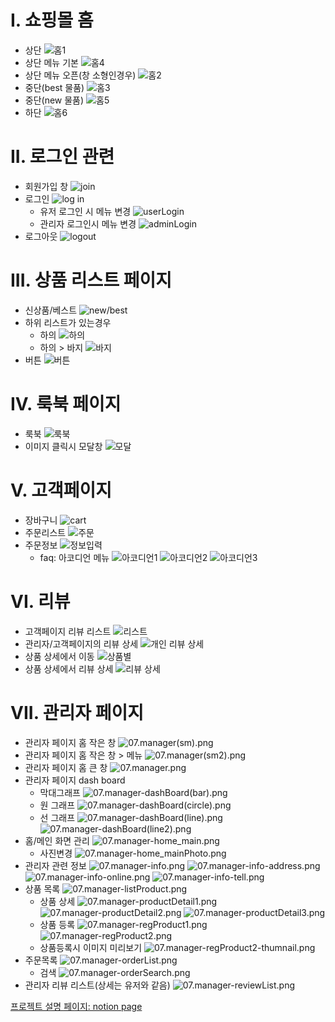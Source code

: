 
# I. 쇼핑몰 홈
- 상단
  ![홈1](/page_site_img/01home(sm).png)
- 상단 메뉴 기본
  ![홈4](/page_site_img/01home.png)
- 상단 메뉴 오픈(창 소형인경우)
  ![홈2](/page_site_img/01home(sm2).png)
- 중단(best 물품)
  ![홈3](/page_site_img/01home-best.png)
- 중단(new 물품)
  ![홈5](/page_site_img/01home-new.png)
- 하단
  ![홈6](/page_site_img/01home-footer.png)
# II. 로그인 관련
- 회원가입 창
  ![join](/page_site_img/01home-join.png)
- 로그인
  ![log in](/page_site_img/02login.png)
  - 유저 로그인 시 메뉴 변경
    ![userLogin](/page_site_img/02login-user.png)
  - 관리자 로그인시 메뉴 변경
    ![adminLogin](/page_site_img/02login-admin.png)
- 로그아웃
  ![logout](/page_site_img/02logout.png)
# III. 상품 리스트 페이지
- 신상품/베스트
![new/best](/page_site_img/03.newbest.png)
- 하위 리스트가 있는경우
  - 하의
  ![하의](/page_site_img/03Shop-bottom.png)
  - 하의 > 바지
    ![바지](/page_site_img/03Shop-bottom-pant.png)
- 버튼
  ![버튼](/page_site_img/03Shop-outer,top,etc.png)
# IV. 룩북 페이지
- 룩북
  ![룩북](/page_site_img/04lookbook.png)
- 이미지 클릭시 모달창
  ![모달](/page_site_img/04lookbook-photo-zoom.png)
# V. 고객페이지
- 장바구니
  ![cart](/page_site_img/06.community-cart.png)
- 주문리스트
  ![주문](/page_site_img/06.community-orderList.png)
- 주문정보
  ![정보입력](/page_site_img/06.community-orderInfo.png)
  - faq: 아코디언 메뉴
    ![아코디언1](/page_site_img/06.community-faq1.png)
    ![아코디언2](/page_site_img/06.community-faq2.png)
    ![아코디언3](/page_site_img/06.community-faq3.png)
# VI. 리뷰
- 고객페이지 리뷰 리스트
![리스트](/page_site_img/06.community-reviewboard(personal).png)
- 관리자/고객페이지의 리뷰 상세
![개인 리뷰 상세](/page_site_img/06.community-reviewDetails(user,%20manager).png)
- 상품 상세에서 이동
![상품별](/page_site_img/06.community-reviewboard(user).png)
- 상품 상세에서 리뷰 상세
![리뷰 상세](/page_site_img/06.community-reviewDetails(personal).png)

# VII. 관리자 페이지
- 관리자 페이지 홈 작은 창
![07.manager(sm).png](/page_site_img/07.manager(sm).png)
- 관리자 페이지 홈 작은 창 > 메뉴
![07.manager(sm2).png](/page_site_img/07.manager(sm2).png)
- 관리자 페이지 홈 큰 창
![07.manager.png](/page_site_img/07.manager.png)
- 관리자 페이지 dash board
  - 막대그래프
![07.manager-dashBoard(bar).png](/page_site_img/07.manager-dashBoard(bar).png)
  - 원 그래프
![07.manager-dashBoard(circle).png](/page_site_img/07.manager-dashBoard(circle).png)
  - 선 그래프
![07.manager-dashBoard(line).png](/page_site_img/07.manager-dashBoard(line).png)
![07.manager-dashBoard(line2).png](/page_site_img/07.manager-dashBoard(line2).png)
- 홈/메인 화면 관리
![07.manager-home_main.png](/page_site_img/07.manager-home_main.png)
  - 사진변경
![07.manager-home_mainPhoto.png](/page_site_img/07.manager-home_mainPhoto.png)
- 관리자 관련 정보
![07.manager-info.png](/page_site_img/07.manager-info.png)
![07.manager-info-address.png](/page_site_img/07.manager-info-address.png)
![07.manager-info-online.png](/page_site_img/07.manager-info-online.png)
![07.manager-info-tell.png](/page_site_img/07.manager-info-tell.png)
- 상품 목록
![07.manager-listProduct.png](/page_site_img/07.manager-listProduct.png)
  - 상품 상세
![07.manager-productDetail1.png](/page_site_img/07.manager-productDetail1.png)
![07.manager-productDetail2.png](/page_site_img/07.manager-productDetail2.png)
![07.manager-productDetail3.png](/page_site_img/07.manager-productDetail3.png)
  - 상품 등록
![07.manager-regProduct1.png](/page_site_img/07.manager-regProduct1.png)
![07.manager-regProduct2.png](/page_site_img/07.manager-regProduct2.png)
  - 상품등록시 이미지 미리보기
![07.manager-regProduct2-thumnail.png](/page_site_img/07.manager-regProduct2-thumnail.png)
- 주문목록
![07.manager-orderList.png](/page_site_img/07.manager-orderList.png)
  - 검색
  ![07.manager-orderSearch.png](/page_site_img/07.manager-orderSearch.png)
- 관리자 리뷰 리스트(상세는 유저와 같음)
![07.manager-reviewList.png](/page_site_img/07.manager-reviewList.png)

[프로젝트 설명 페이지: notion page](https://www.notion.so/team-zenProject-b36dfeab8e414513a99e6674820ba74d?pvs=4)